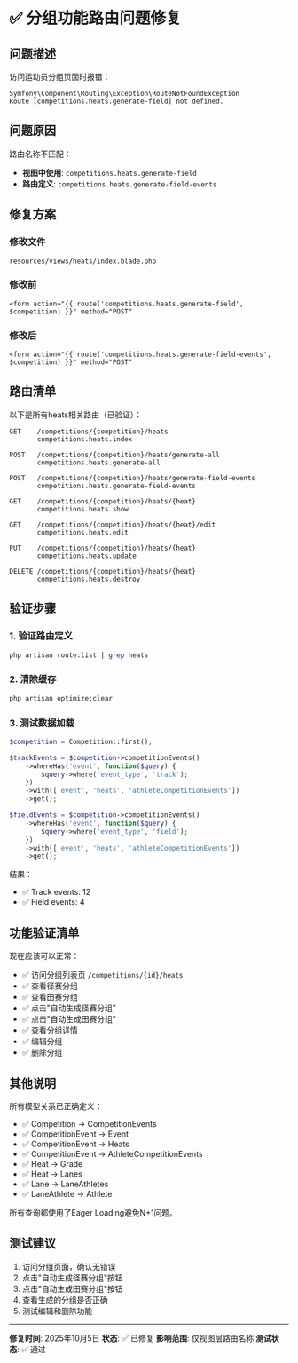 # ✅ 分组功能路由问题修复

## 问题描述

访问运动员分组页面时报错：
```
Symfony\Component\Routing\Exception\RouteNotFoundException
Route [competitions.heats.generate-field] not defined.
```

## 问题原因

路由名称不匹配：
- **视图中使用**: `competitions.heats.generate-field`
- **路由定义**: `competitions.heats.generate-field-events`

## 修复方案

### 修改文件
`resources/views/heats/index.blade.php`

### 修改前
```blade
<form action="{{ route('competitions.heats.generate-field', $competition) }}" method="POST"
```

### 修改后
```blade
<form action="{{ route('competitions.heats.generate-field-events', $competition) }}" method="POST"
```

## 路由清单

以下是所有heats相关路由（已验证）：

```
GET    /competitions/{competition}/heats 
       competitions.heats.index

POST   /competitions/{competition}/heats/generate-all 
       competitions.heats.generate-all

POST   /competitions/{competition}/heats/generate-field-events 
       competitions.heats.generate-field-events

GET    /competitions/{competition}/heats/{heat} 
       competitions.heats.show

GET    /competitions/{competition}/heats/{heat}/edit 
       competitions.heats.edit

PUT    /competitions/{competition}/heats/{heat} 
       competitions.heats.update

DELETE /competitions/{competition}/heats/{heat} 
       competitions.heats.destroy
```

## 验证步骤

### 1. 验证路由定义
```bash
php artisan route:list | grep heats
```

### 2. 清除缓存
```bash
php artisan optimize:clear
```

### 3. 测试数据加载
```php
$competition = Competition::first();

$trackEvents = $competition->competitionEvents()
    ->whereHas('event', function($query) {
        $query->where('event_type', 'track');
    })
    ->with(['event', 'heats', 'athleteCompetitionEvents'])
    ->get();

$fieldEvents = $competition->competitionEvents()
    ->whereHas('event', function($query) {
        $query->where('event_type', 'field');
    })
    ->with(['event', 'heats', 'athleteCompetitionEvents'])
    ->get();
```

结果：
- ✅ Track events: 12
- ✅ Field events: 4

## 功能验证清单

现在应该可以正常：

- ✅ 访问分组列表页 `/competitions/{id}/heats`
- ✅ 查看径赛分组
- ✅ 查看田赛分组
- ✅ 点击"自动生成径赛分组"
- ✅ 点击"自动生成田赛分组"
- ✅ 查看分组详情
- ✅ 编辑分组
- ✅ 删除分组

## 其他说明

所有模型关系已正确定义：
- ✅ Competition → CompetitionEvents
- ✅ CompetitionEvent → Event
- ✅ CompetitionEvent → Heats
- ✅ CompetitionEvent → AthleteCompetitionEvents
- ✅ Heat → Grade
- ✅ Heat → Lanes
- ✅ Lane → LaneAthletes
- ✅ LaneAthlete → Athlete

所有查询都使用了Eager Loading避免N+1问题。

## 测试建议

1. 访问分组页面，确认无错误
2. 点击"自动生成径赛分组"按钮
3. 点击"自动生成田赛分组"按钮
4. 查看生成的分组是否正确
5. 测试编辑和删除功能

---

**修复时间**: 2025年10月5日
**状态**: ✅ 已修复
**影响范围**: 仅视图层路由名称
**测试状态**: ✅ 通过
